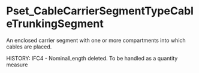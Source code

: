 # Pset_CableCarrierSegmentTypeCableTrunkingSegment

An enclosed carrier segment with one or more compartments into which cables are placed.
<!-- end of short definition -->

HISTORY: IFC4 - NominalLength deleted. To be handled as a quantity measure
